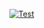 [![Test](https://github.com/mo7amedaliEbaid/testing_study/actions/workflows/test.yml/badge.svg)](https://github.com/mo7amedaliEbaid/testing_study/actions/workflows/test.yml)

